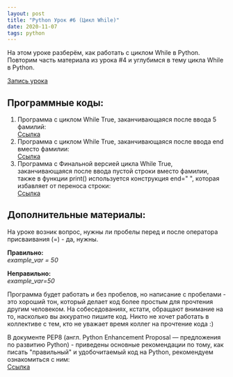 ```yaml
---
layout: post
title: "Python Урок #6 (Цикл While)"
date: 2020-11-07
tags: python
---
```


На этом уроке разберём, как работать с циклом While в Python.
Повторим часть материала из урока #4 и углубимся в тему цикла While в Python.

[Запись урока](https://us02web.zoom.us/rec/share/o5PjLf-bLtozUK_MdsB3ELLyDPnCg09LxUL6LQDLNe-nRz7gVKrJw4Ut1PBHLOFl.p5CO0fKvlIAGdyfA?startTime=1604747084000)

## Программные коды:
1. Программа с циклом While True, заканчивающаяся после ввода 5 фамилий:\
[Cсылка](https://repl.it/@JuniorCodeKryla/WhileTrueTask1#main.py)
2. Программа с циклом While True, заканчивающаяся после ввода end вместо фамилии:\
[Cсылка](https://repl.it/@JuniorCodeKryla/WhileTrueTask2#main.py)
3. Программа с Финальной версией цикла While True, заканчивающаяся после ввода пустой строки вместо фамилии, также в функции print() используется конструкция end=" ", которая избавляет от переноса строки:\
[Cсылка](https://repl.it/@JuniorCodeKryla/WhileTrueTask3#main.py)

## Дополнительные материалы:
На уроке возник вопрос, нужны ли пробелы перед и после оператора присваивания (=) - да, нужны.

**Правильно:**\
*example_var = 50*

**Неправильно:**\
*example_var=50*

Программа будет работать и без пробелов, но написание с пробелами - это хороший тон, который делает код более простым для прочтения другим человеком.
На собеседованиях, кстати, обращают внимание на то, насколько вы аккуратно пишите код. Никто не хочет работать в коллективе с тем, кто не уважает время коллег на прочтение кода :)


В документе PEP8 (англ. Python Enhancement Proposal — предложения по развитию Python) - приведены основные рекомендации по тому, как писать "правильный" и удобочитаемый код на Python, рекомендуем ознакомиться с ним:\
[Cсылка](https://pep8.ru/doc/pep8/)